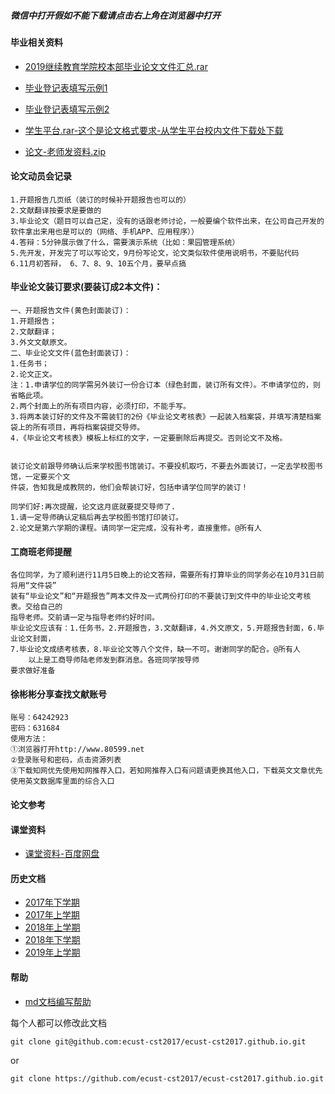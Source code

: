 ##### 微信中打开假如不能下载请点击右上角在浏览器中打开

#### 毕业相关资料
- [2019继续教育学院校本部毕业论文文件汇总.rar](http://openpublic.oss-cn-shanghai.aliyuncs.com/2019-second-half/2019%E7%BB%A7%E7%BB%AD%E6%95%99%E8%82%B2%E5%AD%A6%E9%99%A2%E6%A0%A1%E6%9C%AC%E9%83%A8%20%E6%AF%95%E4%B8%9A%E8%AE%BA%E6%96%87%E6%96%87%E4%BB%B6%E6%B1%87%E6%80%BB.rar)
- [毕业登记表填写示例1](2019-first-half/毕业登记表示例1.jpeg)
- [毕业登记表填写示例2](2019-first-half/毕业登记表示例2.jpeg)

- [学生平台.rar-这个是论文格式要求-从学生平台校内文件下载处下载](http://openpublic.oss-cn-shanghai.aliyuncs.com/2019-second-half/%E5%AD%A6%E7%94%9F%E5%B9%B3%E5%8F%B0.rar)
- [论文-老师发资料.zip](http://openpublic.oss-cn-shanghai.aliyuncs.com/2019-second-half/%E8%AE%BA%E6%96%87-%E8%80%81%E5%B8%88%E5%8F%91%E8%B5%84%E6%96%99.zip)

#### 论文动员会记录
```
1.开题报告几页纸（装订的时候补开题报告也可以的）
2.文献翻译按要求是要做的
3.毕业论文（题目可以自己定，没有的话跟老师讨论，一般要编个软件出来，在公司自己开发的软件拿出来用也是可以的（网络、手机APP、应用程序））
4.答辩：5分钟展示做了什么，需要演示系统（比如：果园管理系统）
5.先开发，开发完了可以写论文，9月份写论文，论文类似软件使用说明书，不要贴代码
6.11月初答辩， 6、7、8、9、10五个月，要早点搞
```

#### 毕业论文装订要求(要装订成2本文件)：
```
一、开题报告文件(黄色封面装订)：
1.开题报告；
2.文献翻译；
3.外文文献原文。
二、毕业论文文件(蓝色封面装订)：
1.任务书；
2.论文正文。
注：1.申请学位的同学需另外装订一份合订本（绿色封面，装订所有文件）。不申请学位的，则省略此项。
2.两个封面上的所有项目内容，必须打印，不能手写。
3.将两本装订好的文件及不需装钉的2份《毕业论文考核表》一起装入档案袋，并填写清楚档案袋上的所有项目，再将档案袋提交导师。
4.《毕业论文考核表》模板上标红的文字，一定要删除后再提交。否则论文不及格。


装订论文前跟导师确认后来学校图书馆装订。不要投机取巧，不要去外面装订，一定去学校图书馆，一定要买个文
件袋，告知我是成教院的，他们会帮装订好，包括申请学位同学的装订！

同学们好:再次提醒，论文这月底就要提交导师了.
1.请一定导师确认定稿后再去学校图书馆打印装订。
2.论文是第六学期的课程。请同学一定完成，没有补考，直接重修。@所有人
```

#### 工商班老师提醒
```
各位同学，为了顺利进行11月5日晚上的论文答辩，需要所有打算毕业的同学务必在10月31日前将用“文件袋”
装有“毕业论文”和“开题报告”两本文件及一式两份打印的不要装订到文件中的毕业论文考核表。交给自己的
指导老师。交前请一定与指导老师约好时间。
毕业论文应该有：1.任务书，2.开题报告，3.文献翻译，4.外文原文，5.开题报告封面，6.毕业论文封面，
7.毕业论文成绩考核表，8.毕业论文等八个文件，缺一不可。谢谢同学的配合。@所有人
    以上是工商导师陆老师发到群消息。各班同学按导师
要求做好准备
```

#### 徐彬彬分享查找文献账号
```
账号：64242923
密码：631684
使用方法：
①浏览器打开http://www.80599.net
②登录账号和密码，点击资源列表
③下载知网优先使用知网推荐入口，若知网推荐入口有问题请更换其他入口，下载英文文章优先使用英文数据库里面的综合入口
```

#### 论文参考
<!--[梅园浩毕业论文](http://openpublic.oss-cn-shanghai.aliyuncs.com/2019-second-half/%E6%A2%85%E5%9B%AD%E6%B5%A9-%E6%AF%95%E4%B8%9A%E8%AE%BA%E6%96%87.docx)-->

#### 课堂资料
- [课堂资料-百度网盘](https://pan.baidu.com/s/1b5cj6Y#list/path=%2F)

#### 历史文档
- [2017年下学期](2017-second-half.md)
- [2017年上学期](2017-first-half.md)
- [2018年上学期](2018-first-half.md)
- [2018年下学期](2018-second-half.md)
- [2019年上学期](2019-first-half.md)

#### 帮助
- [md文档编写帮助](github-pages-help.md)

每个人都可以修改此文档
```
git clone git@github.com:ecust-cst2017/ecust-cst2017.github.io.git
```
or
```angular2html
git clone https://github.com/ecust-cst2017/ecust-cst2017.github.io.git
```

